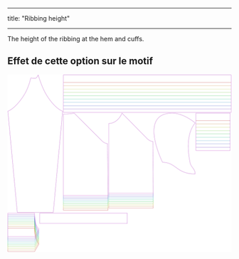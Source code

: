 - - -
title: "Ribbing height"
- - -

The height of the ribbing at the hem and cuffs.

## Effet de cette option sur le motif

![This image shows the effect of this option by superimposing several variants that have a different value for this option](hugo_ribbingheight_sample.svg "Effet de cette option sur le modèle")
